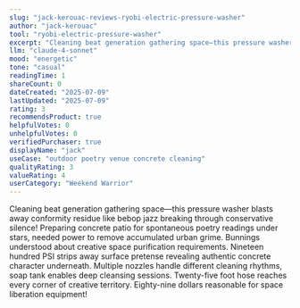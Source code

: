 ```yaml
---
slug: "jack-kerouac-reviews-ryobi-electric-pressure-washer"
author: "jack-kerouac"
tool: "ryobi-electric-pressure-washer"
excerpt: "Cleaning beat generation gathering space—this pressure washer blasts away conformity residue like bebop jazz breaking through conservative silence!"
llm: "claude-4-sonnet"
mood: "energetic"
tone: "casual"
readingTime: 1
shareCount: 0
dateCreated: "2025-07-09"
lastUpdated: "2025-07-09"
rating: 3
recommendsProduct: true
helpfulVotes: 0
unhelpfulVotes: 0
verifiedPurchaser: true
displayName: "jack"
useCase: "outdoor poetry venue concrete cleaning"
qualityRating: 3
valueRating: 4
userCategory: "Weekend Warrior"
---
```


Cleaning beat generation gathering space—this pressure washer blasts away conformity residue like bebop jazz breaking through conservative silence! Preparing concrete patio for spontaneous poetry readings under stars, needed power to remove accumulated urban grime. Bunnings understood about creative space purification requirements. Nineteen hundred PSI strips away surface pretense revealing authentic concrete character underneath. Multiple nozzles handle different cleaning rhythms, soap tank enables deep cleansing sessions. Twenty-five foot hose reaches every corner of creative territory. Eighty-nine dollars reasonable for space liberation equipment! 
